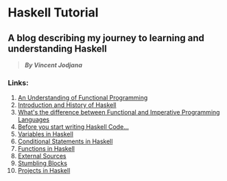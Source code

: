 # Haskell Tutorial
## A blog describing my journey to learning and understanding Haskell
> __*By Vincent Jodjana*__

### Links:
1. [An Understanding of Functional Programming](https://github.com/vcjod00/HaskellTutorial/blob/main/functional.md)
2. [Introduction and History of Haskell](https://github.com/vcjod00/HaskellTutorial/blob/main/introduction.md)
3. [What's the difference between Functional and Imperative Programming Languages](https://github.com/vcjod00/HaskellTutorial/blob/main/comparison.md)
4. [Before you start writing Haskell Code...](https://github.com/vcjod00/HaskellTutorial/blob/main/basics.md)
5. [Variables in Haskell]()
6. [Conditional Statements in Haskell]()
7. [Functions in Haskell]()
8. [External Sources](https://github.com/vcjod00/HaskellTutorial/blob/main/external_source.md)
9. [Stumbling Blocks](https://github.com/vcjod00/HaskellTutorial/blob/main/stumbling_blocks.md)
10. [Projects in Haskell]()


